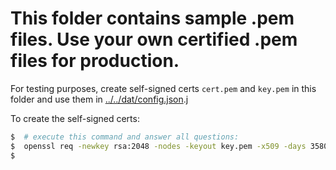 # This folder contains sample .pem files. Use your own certified .pem files for production.

For testing purposes, create self-signed certs `cert.pem` and `key.pem` in this folder and use them in [../../dat/config.json](../../dat/config.json).j

To create the self-signed certs:

```bash
$  # execute this command and answer all questions:
$  openssl req -newkey rsa:2048 -nodes -keyout key.pem -x509 -days 358000 -out cert.pem
$
```


